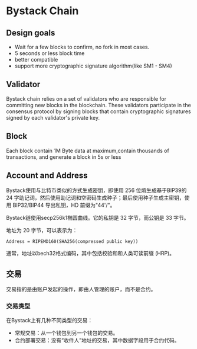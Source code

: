 # Bystack Chain

## Design goals

- Wait for a few blocks to confirm, no fork in most cases.
- 5 seconds or less block time
- better compatible
- support more cryptographic signature algorithm(like SM1 - SM4)

## Validator

Bystack chain relies on a set of validators who are responsible for committing new blocks in the blockchain. These validators participate in the consensus protocol by signing blocks that contain cryptographic signatures signed by each validator's private key. 

## Block

Each block contain 1M Byte data at maximum,contain thousands of transactions, and generate a block in 5s or less

## Account and Address

Bystack使用与比特币类似的方式生成密钥，即使用 256 位熵生成基于BIP39的 24 字助记词，然后使用助记词和空密码生成种子；最后使用种子生成主密钥，使用 BIP32/BIP44 导出私钥，HD 前缀为"44'/"。

Bystack链使用secp256k1椭圆曲线。它的私钥是 32 字节，而公钥是 33 字节。

地址为 20 字节，可以表示为：

`Address = RIPEMD160(SHA256(compressed public key))`

通常，地址以bech32格式编码，其中包括校验和和人类可读前缀 (HRP)。

## 交易

交易指的是由账户发起的操作，即由人管理的账户，而不是合约。

### 交易类型

在Bystack上有几种不同类型的交易：

- 常规交易：从一个钱包到另一个钱包的交易。
- 合约部署交易：没有“收件人”地址的交易，其中数据字段用于合约代码。

